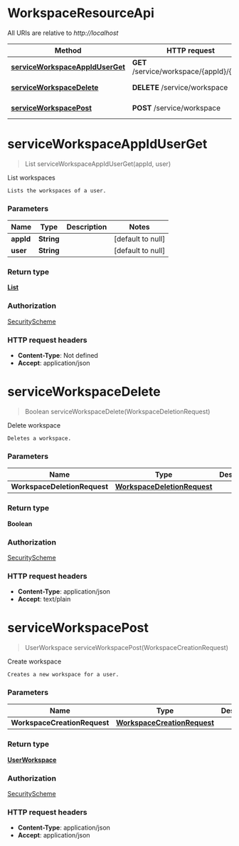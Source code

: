 # WorkspaceResourceApi

All URIs are relative to *http://localhost*

| Method | HTTP request | Description |
|------------- | ------------- | -------------|
| [**serviceWorkspaceAppIdUserGet**](WorkspaceResourceApi.md#serviceWorkspaceAppIdUserGet) | **GET** /service/workspace/{appId}/{user} | List workspaces |
| [**serviceWorkspaceDelete**](WorkspaceResourceApi.md#serviceWorkspaceDelete) | **DELETE** /service/workspace | Delete workspace |
| [**serviceWorkspacePost**](WorkspaceResourceApi.md#serviceWorkspacePost) | **POST** /service/workspace | Create workspace |


<a name="serviceWorkspaceAppIdUserGet"></a>
# **serviceWorkspaceAppIdUserGet**
> List serviceWorkspaceAppIdUserGet(appId, user)

List workspaces

    Lists the workspaces of a user.

### Parameters

|Name | Type | Description  | Notes |
|------------- | ------------- | ------------- | -------------|
| **appId** | **String**|  | [default to null] |
| **user** | **String**|  | [default to null] |

### Return type

[**List**](../Models/UserWorkspace.md)

### Authorization

[SecurityScheme](../README.md#SecurityScheme)

### HTTP request headers

- **Content-Type**: Not defined
- **Accept**: application/json

<a name="serviceWorkspaceDelete"></a>
# **serviceWorkspaceDelete**
> Boolean serviceWorkspaceDelete(WorkspaceDeletionRequest)

Delete workspace

    Deletes a workspace.

### Parameters

|Name | Type | Description  | Notes |
|------------- | ------------- | ------------- | -------------|
| **WorkspaceDeletionRequest** | [**WorkspaceDeletionRequest**](../Models/WorkspaceDeletionRequest.md)|  | |

### Return type

**Boolean**

### Authorization

[SecurityScheme](../README.md#SecurityScheme)

### HTTP request headers

- **Content-Type**: application/json
- **Accept**: text/plain

<a name="serviceWorkspacePost"></a>
# **serviceWorkspacePost**
> UserWorkspace serviceWorkspacePost(WorkspaceCreationRequest)

Create workspace

    Creates a new workspace for a user.

### Parameters

|Name | Type | Description  | Notes |
|------------- | ------------- | ------------- | -------------|
| **WorkspaceCreationRequest** | [**WorkspaceCreationRequest**](../Models/WorkspaceCreationRequest.md)|  | |

### Return type

[**UserWorkspace**](../Models/UserWorkspace.md)

### Authorization

[SecurityScheme](../README.md#SecurityScheme)

### HTTP request headers

- **Content-Type**: application/json
- **Accept**: application/json

